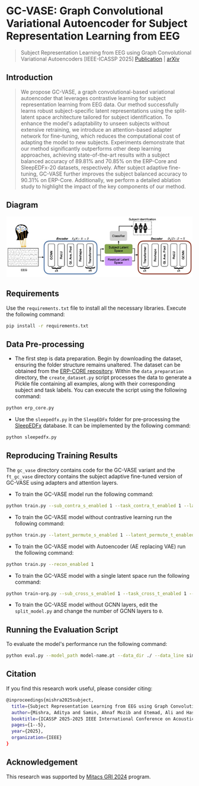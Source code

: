 # GC-VASE: Graph Convolutional Variational Autoencoder for Subject Representation Learning from EEG
> Subject Representation Learning from EEG using Graph Convolutional Variational Autoencoders [IEEE-ICASSP 2025]
>  [Publication](https://ieeexplore.ieee.org/abstract/document/10890073) | [arXiv](https://arxiv.org/abs/2501.16626)

## Introduction
> We propose GC-VASE, a graph convolutional-based variational autoencoder that leverages contrastive learning for subject representation learning from EEG data. Our method successfully learns robust subject-specific latent representations using the split-latent space architecture tailored for subject identification. To enhance the model's adaptability to unseen subjects without extensive retraining, we introduce an attention-based adapter network for fine-tuning, which reduces the computational cost of adapting the model to new subjects. Experiments demonstrate that our method significantly outperforms other deep learning approaches, achieving state-of-the-art results with a subject balanced accuracy of 89.81% and 70.85% on the ERP-Core and SleepEDFx-20 datasets, respectively. After subject adaptive fine-tuning, GC-VASE further improves the subject balanced accuracy to 90.31% on ERP-Core. Additionally, we perform a detailed ablation study to highlight the impact of the key components of our method.

## Diagram
![](images/gcvase.jpeg)

## Requirements
Use the `requirements.txt` file to install all the necessary libraries. Execute the following command:

```bash
pip install -r requirements.txt
```

## Data Pre-processing
- The first step is data preparation. Begin by downloading the dataset, ensuring the folder structure remains unaltered. The dataset can be obtained from the [ERP-CORE repository](https://osf.io/thsqg/). Within the `data_preparation` directory, the `create_dataset.py` script processes the data to generate a Pickle file containing all examples, along with their corresponding subject and task labels. You can execute the script using the following command:

```bash
python erp_core.py
```

- Use the `sleepedfx.py` in the `SleepEDFx` folder for pre-processing the [SleepEDFx](https://www.physionet.org/content/sleep-edfx/1.0.0/) database. It can be implemented by the following command:

```bash
python sleepedfx.py
```

## Reproducing Training Results

The `gc_vase` directory contains code for the GC-VASE variant and the `ft_gc_vase` directory contains the subject adaptive fine-tuned version of GC-VASE using adapters and attention layers.

- To train the GC-VASE model run the following command:

```bash
python train.py --sub_contra_s_enabled 1 --task_contra_t_enabled 1 --latent_permute_s_enabled 1 --latent_permute_t_enabled 1 
```

- To train the GC-VASE model without contrastive learning run the following command:

```bash
python train.py --latent_permute_s_enabled 1 --latent_permute_t_enabled 1 
```

- To train the GC-VASE model with Autoencoder (AE replacing VAE) run the following command:

```bash
python train.py --recon_enabled 1 
```
- To train the GC-VASE model with a single latent space run the following command:

```bash
python train-org.py --sub_cross_s_enabled 1 --task_cross_t_enabled 1 --epochs 1 
```

- To train the GC-VASE model without GCNN layers, edit the `split_model.py` and change the number of GCNN layers to `0`.

## Running the Evaluation Script

To evaluate the model's performance run the following command:

```bash
python eval.py --model_path model-name.pt --data_dir ./ --data_line simple 
```
## Citation
If you find this research work useful, please consider citing:

```bash
@inproceedings{mishra2025subject,
  title={Subject Representation Learning from EEG using Graph Convolutional Variational Autoencoders},
  author={Mishra, Aditya and Samin, Ahnaf Mozib and Etemad, Ali and Hashemi, Javad},
  booktitle={ICASSP 2025-2025 IEEE International Conference on Acoustics, Speech and Signal Processing (ICASSP)},
  pages={1--5},
  year={2025},
  organization={IEEE}
}
```

## Acknowledgement
This research was supported by [Mitacs GRI 2024](https://www.mitacs.ca/our-programs/globalink-research-internship-students/) program.

